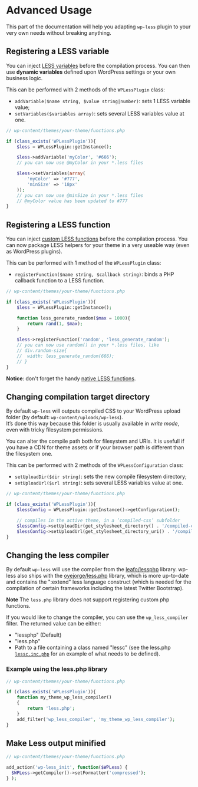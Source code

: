 # Advanced Usage

This part of the documentation will help you adapting `wp-less` plugin to your very own needs without breaking anything.

## Registering a LESS variable

You can inject [LESS variables](http://leafo.net/lessphp/docs/#variables) before the compilation process. You can then use **dynamic variables** defined upon WordPress settings or your own business logic.

This can be performed with 2 methods of the `WPLessPlugin` class:
* `addVariable($name string, $value string|number)`: sets 1 LESS variable value;
* `setVariables($variables array)`: sets several LESS variables value at one.

```php
// wp-content/themes/your-theme/functions.php

if (class_exists('WPLessPlugin')){
	$less = WPLessPlugin::getInstance();

	$less->addVariable('myColor', '#666');
	// you can now use @myColor in your *.less files

	$less->setVariables(array(
		'myColor' => '#777',
		'minSize' => '18px'
	));
	// you can now use @minSize in your *.less files
	// @myColor value has been updated to #777
}
```

## Registering a LESS function

You can inject [custom LESS functions](http://leafo.net/lessphp/docs/#custom_functions) before the compilation process. You can now package LESS helpers for your theme in a very useable way (even as WordPress plugins).

This can be performed with 1 method of the `WPLessPlugin` class:
* `registerFunction($name string, $callback string)`: binds a PHP callback function to a LESS function.

```php
// wp-content/themes/your-theme/functions.php

if (class_exists('WPLessPlugin')){
	$less = WPLessPlugin::getInstance();

	function less_generate_random($max = 1000){
		return rand(1, $max);
	}

	$less->registerFunction('random', 'less_generate_random');
	// you can now use random() in your *.less files, like
	// div.random-size{
	// 	width: less_generate_random(666);
	// }
}
```

**Notice**: don't forget the handy [native LESS functions](http://leafo.net/lessphp/docs/#built_in_functions).

## Changing compilation target directory

By default `wp-less` will outputs compiled CSS to your WordPress upload folder (by default: `wp-content/uploads/wp-less`).  
It’s done this way because this folder is usually available in *write mode*, even with tricky filesystem permissions.

You can alter the compile path both for filesystem and URIs. It is usefull if you have a CDN for theme assets or if your browser path is different than the filesystem one.

This can be performed with 2 methods of the `WPLessConfiguration` class:
* `setUploadDir($dir string)`: sets the new compile filesystem directory;
* `setUploadUrl($url string)`: sets several LESS variables value at one.

```php
// wp-content/themes/your-theme/functions.php

if (class_exists('WPLessPlugin')){
	$lessConfig = WPLessPlugin::getInstance()->getConfiguration();

	// compiles in the active theme, in a ‘compiled-css’ subfolder
	$lessConfig->setUploadDir(get_stylesheet_directory() . '/compiled-css');
	$lessConfig->setUploadUrl(get_stylesheet_directory_uri() . '/compiled-css');
}
```
## Changing the less compiler

By default `wp-less` will use the compiler from the [leafo/lessphp](https://github.com/leafo/lessphp) library. wp-less also ships with the [oyejorge/less.php](https://github.com/oyejorge/less.php) library, which is more up-to-date and contains the ":extend" less language construct (which is needed for the compilation of certain frameworks including the latest Twitter Bootstrap).

__Note__ The `less.php` library does not support registering custom php functions.

If you would like to change the compiler, you can use the `wp_less_compiler` filter. The returned value can be either:
* "lessphp" (Default)
* "less.php"
* Path to a file containing a class named "lessc" (see the less.php [`lessc.inc.php`](https://github.com/oyejorge/less.php/blob/master/lessc.inc.php) for an example of what needs to be defined).

### Example using the less.php library
```php
// wp-content/themes/your-theme/functions.php

if (class_exists('WPLessPlugin')){
	function my_theme_wp_less_compiler()
	{
		return 'less.php';
	}
	add_filter('wp_less_compiler', 'my_theme_wp_less_compiler');
}
```

## Make Less output minified
``` php
// wp-content/themes/your-theme/functions.php

add_action('wp-less_init', function($WPLess) {
  $WPLess->getCompiler()->setFormatter('compressed');
} );
```
